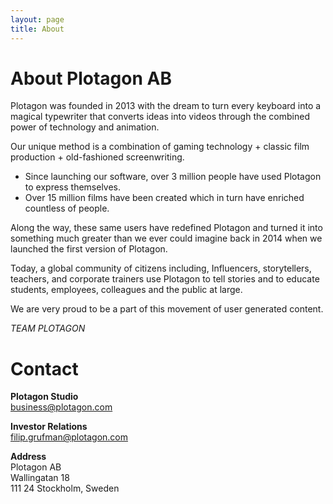 ```yaml
---
layout: page
title: About
---
```


# About Plotagon AB

Plotagon was founded in 2013 with the dream to turn every keyboard into a magical typewriter that converts ideas into videos through the combined power of technology and animation.

Our unique method is a combination of gaming technology + classic film production + old-fashioned screenwriting.

- Since launching our software, over 3 million people have used Plotagon to express themselves.
- Over 15 million films have been created which in turn have enriched countless of people.

Along the way, these same users have redefined Plotagon and turned it into something much greater than we ever could imagine back in 2014 when we launched the first version of Plotagon.

Today, a global community of citizens including, Influencers, storytellers, teachers, and corporate trainers use Plotagon to tell stories and to educate students, employees, colleagues and the public at large.

We are very proud to be a part of this movement of user generated content.

_TEAM PLOTAGON_

# Contact

**Plotagon Studio**  
business@plotagon.com

**Investor Relations**  
filip.grufman@plotagon.com

**Address**  
Plotagon AB  
Wallingatan 18  
111 24 Stockholm, Sweden  